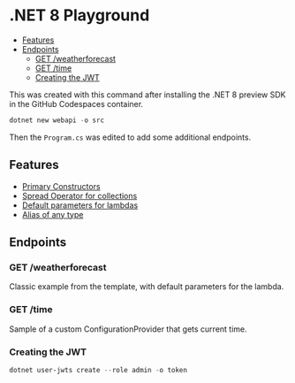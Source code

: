 # .NET 8 Playground <!-- omit in toc -->

- [Features](#features)
- [Endpoints](#endpoints)
  - [GET /weatherforecast](#get-weatherforecast)
  - [GET /time](#get-time)
  - [Creating the JWT](#creating-the-jwt)

This was created with this command after installing the .NET 8 preview SDK in the GitHub Codespaces container.

```powershell
dotnet new webapi -o src
```

Then the `Program.cs` was edited to add some additional endpoints.

## Features

- [Primary Constructors](https://learn.microsoft.com/en-us/dotnet/csharp/programming-guide/classes-and-structs/instance-constructors#primary-constructors)
- [Spread Operator for collections](https://learn.microsoft.com/en-us/dotnet/csharp/whats-new/csharp-12#collection-expressions)
- [Default parameters for lambdas](https://learn.microsoft.com/en-us/dotnet/csharp/language-reference/operators/lambda-expressions#input-parameters-of-a-lambda-expression)
- [Alias of any type](https://learn.microsoft.com/en-us/dotnet/csharp/language-reference/proposals/csharp-12.0/using-alias-types)

## Endpoints

### GET /weatherforecast

Classic example from the template, with default parameters for the lambda.

### GET /time

Sample of a custom ConfigurationProvider that gets current time.

### Creating the JWT

```powershell
dotnet user-jwts create --role admin -o token
```
